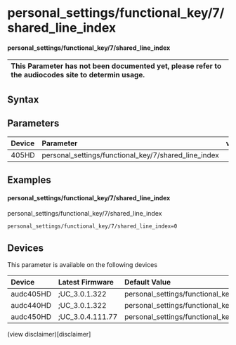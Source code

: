 ﻿---
description: personal_settings/functional_key/7/shared_line_index
search: false
---

# personal_settings/functional_key/7/shared_line_index

#### personal_settings/functional_key/7/shared_line_index


| This Parameter has not been documented yet, please refer to the audiocodes site to determin usage.  | 
| :--- |

## Syntax

## Parameters
|Device|Parameter|value|Description|
|:---|:---|:---|:---|
| 405HD | personal_settings/functional_key/7/shared_line_index |  |  |

## Examples
#### personal_settings/functional_key/7/shared_line_index

personal_settings/functional_key/7/shared_line_index

```
personal_settings/functional_key/7/shared_line_index=0
```

## Devices
This parameter is available on the following devices

| Device | Latest Firmware | Default Value |
|:---|:---|:---|
| audc405HD | ;UC_3.0.1.322 | personal_settings/functional_key/7/shared_line_index=0 
| audc440HD | ;UC_3.0.1.322 | personal_settings/functional_key/7/shared_line_index=0 
| audc450HD | ;UC_3.0.4.111.77 | personal_settings/functional_key/7/shared_line_index=0 

(view disclaimer)[disclaimer]
